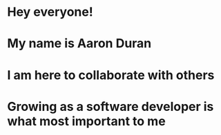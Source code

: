 # Hey everyone!
# My name is Aaron Duran
# I am here to collaborate with others 
# Growing as a software developer is what most important to me
